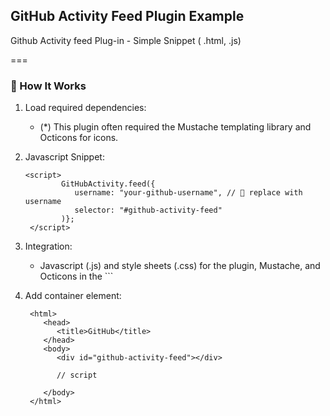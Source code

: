 ## GitHub Activity Feed Plugin Example
Github Activity feed Plug-in - Simple Snippet ( .html, .js)

===

### 🚀 How It Works
1. Load required dependencies:
   -   (*) This plugin often required the Mustache templating library and Octicons for icons.
2. Javascript Snippet:
   
     ```
     <script>
             GitHubActivity.feed({
                username: "your-github-username", // 🔧 replace with username
                selector: "#github-activity-feed"
             )};
      </script>

     ```

3. Integration:
   -   Javascript (.js) and style sheets (.css) for the plugin, Mustache, and Octicons in the ```<head>
4. Add container element:
   
      ```
       <html>
          <head>
             <title>GitHub</title>
          </head>
          <body>
             <div id="github-activity-feed"></div>

             // script
   
          </body>
       </html>
      ```
